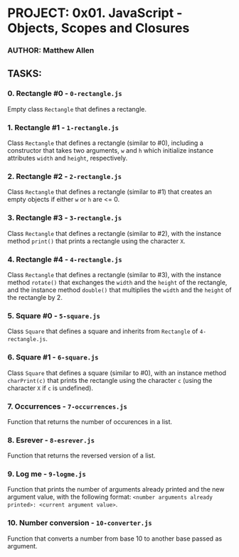 # PROJECT: 0x01. JavaScript - Objects, Scopes and Closures
### AUTHOR: Matthew Allen

## TASKS:
### 0. Rectangle #0 - `0-rectangle.js`
Empty class `Rectangle` that defines a rectangle.

### 1. Rectangle #1 - `1-rectangle.js`
Class `Rectangle` that defines a rectangle (similar to #0), including a constructor that takes two arguments, `w` and `h` which initialize instance attributes `width` and `height`, respectively.

### 2. Rectangle #2 - `2-rectangle.js`
Class `Rectangle` that defines a rectangle (similar to #1) that creates an empty objects if either `w` or `h` are <= 0.

### 3. Rectangle #3 - `3-rectangle.js`
Class `Rectangle` that defines a rectangle (similar to #2), with the instance method `print()` that prints a rectangle using the character `X`.

### 4. Rectangle #4 - `4-rectangle.js`
Class `Rectangle` that defines a rectangle (similar to #3), with the instance method `rotate()` that exchanges the `width` and the `height` of the rectangle, and the instance method `double()` that multiplies the `width` and the `height` of the rectangle by 2.

### 5. Square #0 - `5-square.js`
Class `Square` that defines a square and inherits from `Rectangle` of `4-rectangle.js`.

### 6. Square #1 - `6-square.js`
Class `Square` that defines a square (similar to #0), with an instance method `charPrint(c)` that prints the rectangle using the character `c` (using the character `X` if `c` is undefined).

### 7. Occurrences - `7-occurrences.js`
Function that returns the number of occurences in a list.

### 8. Esrever - `8-esrever.js`
Function that returns the reversed version of a list.

### 9. Log me - `9-logme.js`
Function that prints the number of arguments already printed and the new argument value, with the following format: `<number arguments already printed>: <current argument value>`.

### 10. Number conversion - `10-converter.js`
Function that converts a number from base 10 to another base passed as argument.
